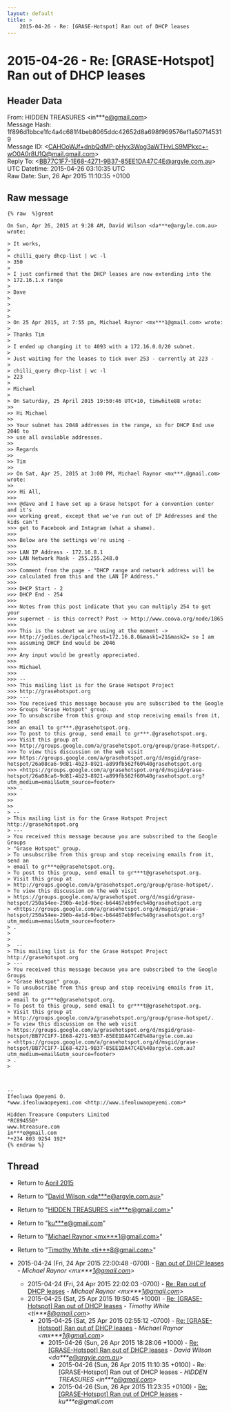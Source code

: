 ```yaml
---
layout: default
title: >
    2015-04-26 - Re: [GRASE-Hotspot] Ran out of DHCP leases
---
```


# 2015-04-26 - Re: [GRASE-Hotspot] Ran out of DHCP leases

## Header Data

From: HIDDEN TREASURES \<in***e@gmail.com\><br>
Message Hash: 1f896d1bbce1fc4a4c681f4beb8065ddc42652d8a698f969576ef1a507145319<br>
Message ID: \<CAHOoWJf+dnbQdMP-pHyx3Wog3aWTHvLS9MPkxc+-wO0A0r8U1Q@mail.gmail.com\><br>
Reply To: \<BB77C1F7-1E68-4271-9B37-85EE1DA47C4E@argyle.com.au\><br>
UTC Datetime: 2015-04-26 03:10:35 UTC<br>
Raw Date: Sun, 26 Apr 2015 11:10:35 +0100<br>

## Raw message

```
{% raw  %}great

On Sun, Apr 26, 2015 at 9:28 AM, David Wilson <da***e@argyle.com.au> wrote:

> It works,
>
> chilli_query dhcp-list | wc -l
> 350
>
> I just confirmed that the DHCP leases are now extending into the
> 172.16.1.x range
>
> Dave
>
>
>
>
> On 25 Apr 2015, at 7:55 pm, Michael Raynor <mx***1@gmail.com> wrote:
>
> Thanks Tim
>
> I ended up changing it to 4093 with a 172.16.0.0/20 subnet.
>
> Just waiting for the leases to tick over 253 - currently at 223 -
>
> chilli_query dhcp-list | wc -l
> 223
>
> Michael
>
> On Saturday, 25 April 2015 19:50:46 UTC+10, timwhite88 wrote:
>>
>> Hi Michael
>>
>> Your subnet has 2048 addresses in the range, so for DHCP End use 2046 to
>> use all available addresses.
>>
>> Regards
>>
>> Tim
>>
>> On Sat, Apr 25, 2015 at 3:00 PM, Michael Raynor <mx***.@gmail.com> wrote:
>>
>>> Hi All,
>>>
>>> @dave and I have set up a Grase hotspot for a convention center and it's
>>> working great, except that we've run out of IP Addresses and the kids can't
>>> get to Facebook and Intagram (what a shame).
>>>
>>> Below are the settings we're using -
>>>
>>> LAN IP Address - 172.16.8.1
>>> LAN Network Mask - 255.255.248.0
>>>
>>> Comment from the page - "DHCP range and network address will be
>>> calculated from this and the LAN IP Address."
>>>
>>> DHCP Start - 2
>>> DHCP End - 254
>>>
>>> Notes from this post indicate that you can multiply 254 to get your
>>> supernet - is this correct? Post -> http://www.coova.org/node/1865
>>>
>>> This is the subnet we are using at the moment ->
>>> http://jodies.de/ipcalc?host=172.16.8.0&mask1=21&mask2= so I am
>>> assuming DHCP End would be 2046
>>>
>>> Any input would be greatly appreciated.
>>>
>>> Michael
>>>
>>> --
>>> This mailing list is for the Grase Hotspot Project
>>> http://grasehotspot.org
>>> ---
>>> You received this message because you are subscribed to the Google
>>> Groups "Grase Hotspot" group.
>>> To unsubscribe from this group and stop receiving emails from it, send
>>> an email to gr***.@grasehotspot.org.
>>> To post to this group, send email to gr***.@grasehotspot.org.
>>> Visit this group at
>>> http://groups.google.com/a/grasehotspot.org/group/grase-hotspot/.
>>> To view this discussion on the web visit
>>> https://groups.google.com/a/grasehotspot.org/d/msgid/grase-hotspot/26a08ca6-9d81-4b23-8921-a899fb562f60%40grasehotspot.org
>>> <https://groups.google.com/a/grasehotspot.org/d/msgid/grase-hotspot/26a08ca6-9d81-4b23-8921-a899fb562f60%40grasehotspot.org?utm_medium=email&utm_source=footer>
>>> .
>>>
>>
>>
> --
> This mailing list is for the Grase Hotspot Project http://grasehotspot.org
> ---
> You received this message because you are subscribed to the Google Groups
> "Grase Hotspot" group.
> To unsubscribe from this group and stop receiving emails from it, send an
> email to gr***e@grasehotspot.org.
> To post to this group, send email to gr***t@grasehotspot.org.
> Visit this group at
> http://groups.google.com/a/grasehotspot.org/group/grase-hotspot/.
> To view this discussion on the web visit
> https://groups.google.com/a/grasehotspot.org/d/msgid/grase-hotspot/250a54ee-290b-4e1d-9bec-b64467eb9fec%40grasehotspot.org
> <https://groups.google.com/a/grasehotspot.org/d/msgid/grase-hotspot/250a54ee-290b-4e1d-9bec-b64467eb9fec%40grasehotspot.org?utm_medium=email&utm_source=footer>
> .
>
>
>  --
> This mailing list is for the Grase Hotspot Project http://grasehotspot.org
> ---
> You received this message because you are subscribed to the Google Groups
> "Grase Hotspot" group.
> To unsubscribe from this group and stop receiving emails from it, send an
> email to gr***e@grasehotspot.org.
> To post to this group, send email to gr***t@grasehotspot.org.
> Visit this group at
> http://groups.google.com/a/grasehotspot.org/group/grase-hotspot/.
> To view this discussion on the web visit
> https://groups.google.com/a/grasehotspot.org/d/msgid/grase-hotspot/BB77C1F7-1E68-4271-9B37-85EE1DA47C4E%40argyle.com.au
> <https://groups.google.com/a/grasehotspot.org/d/msgid/grase-hotspot/BB77C1F7-1E68-4271-9B37-85EE1DA47C4E%40argyle.com.au?utm_medium=email&utm_source=footer>
> .
>



-- 
Ifeoluwa Opeyemi O.
*www.ifeoluwaopeyemi.com <http://www.ifeoluwaopeyemi.com>*

Hidden Treasure Computers Limited
*RC894550*
www.htreasure.com
in***e@gmail.com
*+234 803 9254 192*
{% endraw %}
```

## Thread

+ Return to [April 2015](/archive/2015/04)

+ Return to "[David Wilson <da***e<span>@</span>argyle.com.au>](/authors/da___e_at_argyle_com_au)"
+ Return to "[HIDDEN TREASURES <in***e<span>@</span>gmail.com>](/authors/in___e_at_gmail_com)"
+ Return to "[ku***e<span>@</span>gmail.com](/authors/ku___e_at_gmail_com)"
+ Return to "[Michael Raynor <mx***1<span>@</span>gmail.com>](/authors/mx___1_at_gmail_com)"
+ Return to "[Timothy White <ti***8<span>@</span>gmail.com>](/authors/ti___8_at_gmail_com)"

+ 2015-04-24 (Fri, 24 Apr 2015 22:00:48 -0700) - [Ran out of DHCP leases](/archive/2015/04/35eea9d6c7c5ec99556f1d6e455203eccb65a880fa2f87fb5b9549c4724cdd9d) - _Michael Raynor \<mx***1@gmail.com\>_
  + 2015-04-24 (Fri, 24 Apr 2015 22:02:03 -0700) - [Re: Ran out of DHCP leases](/archive/2015/04/088ce5cd30cf6dfe3b3fac37fd011276910478268c125e732163dd8a5ae00f6b) - _Michael Raynor \<mx***1@gmail.com\>_
  + 2015-04-25 (Sat, 25 Apr 2015 19:50:45 +1000) - [Re: [GRASE-Hotspot] Ran out of DHCP leases](/archive/2015/04/dcd82be447ccc796a387922678bc952b3194cf2ffee33a2994c943c65110e195) - _Timothy White \<ti***8@gmail.com\>_
    + 2015-04-25 (Sat, 25 Apr 2015 02:55:12 -0700) - [Re: [GRASE-Hotspot] Ran out of DHCP leases](/archive/2015/04/485e9b23d9630fbf8bb600c6bcfb8d7d90e3e67211f0ecdd796b10db08c83653) - _Michael Raynor \<mx***1@gmail.com\>_
      + 2015-04-26 (Sun, 26 Apr 2015 18:28:06 +1000) - [Re: [GRASE-Hotspot] Ran out of DHCP leases](/archive/2015/04/1e464993abedd835d0f6f1447973de8b4d9b81426ae93d373af410b29f64923f) - _David Wilson \<da***e@argyle.com.au\>_
        + 2015-04-26 (Sun, 26 Apr 2015 11:10:35 +0100) - Re: [GRASE-Hotspot] Ran out of DHCP leases - _HIDDEN TREASURES \<in***e@gmail.com\>_
        + 2015-04-26 (Sun, 26 Apr 2015 11:23:35 +0100) - [Re: [GRASE-Hotspot] Ran out of DHCP leases](/archive/2015/04/25c6ac2bd5d21b0609ae9788ef5d77be9692d8b4950b6124f2df2f98301e0b9a) - _ku***e@gmail.com_

